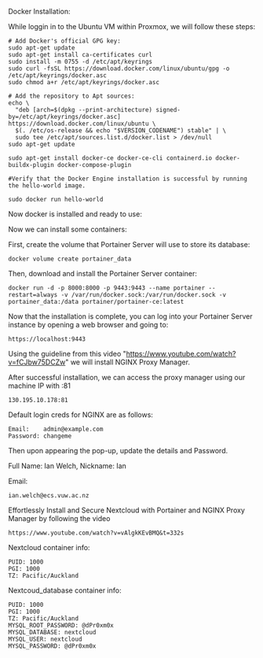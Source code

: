 Docker Installation:

While loggin in to the Ubuntu VM within Proxmox, we will follow these steps:

```
# Add Docker's official GPG key:
sudo apt-get update
sudo apt-get install ca-certificates curl
sudo install -m 0755 -d /etc/apt/keyrings
sudo curl -fsSL https://download.docker.com/linux/ubuntu/gpg -o /etc/apt/keyrings/docker.asc
sudo chmod a+r /etc/apt/keyrings/docker.asc

# Add the repository to Apt sources:
echo \
  "deb [arch=$(dpkg --print-architecture) signed-by=/etc/apt/keyrings/docker.asc] https://download.docker.com/linux/ubuntu \
  $(. /etc/os-release && echo "$VERSION_CODENAME") stable" | \
  sudo tee /etc/apt/sources.list.d/docker.list > /dev/null
sudo apt-get update

sudo apt-get install docker-ce docker-ce-cli containerd.io docker-buildx-plugin docker-compose-plugin

#Verify that the Docker Engine installation is successful by running the hello-world image.

sudo docker run hello-world

```


Now docker is installed and ready to use:

Now we can install some containers: 

First, create the volume that Portainer Server will use to store its database:

```
docker volume create portainer_data
```

Then, download and install the Portainer Server container:

```
docker run -d -p 8000:8000 -p 9443:9443 --name portainer --restart=always -v /var/run/docker.sock:/var/run/docker.sock -v portainer_data:/data portainer/portainer-ce:latest
```
Now that the installation is complete, you can log into your Portainer Server instance by opening a web browser and going to:

```
https://localhost:9443
```

Using the guideline from this video "https://www.youtube.com/watch?v=fCJbw75DCZw" we will install NGINX Proxy Manager.

After successful installation, we can access the proxy manager using our machine IP with :81

```
130.195.10.178:81 
```
Default login creds for NGINX are as follows:

```
Email:    admin@example.com
Password: changeme
```

Then upon appearing the pop-up, update the details and Password.

Full Name: Ian Welch, Nickname: Ian

Email:

```
ian.welch@ecs.vuw.ac.nz
```

Effortlessly Install and Secure Nextcloud with Portainer and NGINX Proxy Manager by following the video

```
https://www.youtube.com/watch?v=vAlgkKEvBMQ&t=332s
```

Nextcloud container info:

```
PUID: 1000
PGI: 1000
TZ: Pacific/Auckland
```

Nextcoud_database container info:

```
PUID: 1000
PGI: 1000
TZ: Pacific/Auckland
MYSQL_ROOT_PASSWORD: @dPr0xm0x
MYSQL_DATABASE: nextcloud
MYSQL_USER: nextcloud
MYSQL_PASSWORD: @dPr0xm0x
```
